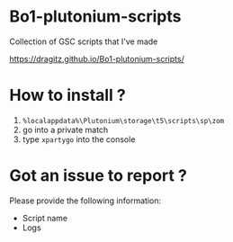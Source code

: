 # Bo1-plutonium-scripts
Collection of GSC scripts that I've made

https://dragitz.github.io/Bo1-plutonium-scripts/

# How to install ?
1) ``%localappdata%\Plutonium\storage\t5\scripts\sp\zom``
2) go into a private match
3) type ``xpartygo`` into the console


# Got an issue to report ?
Please provide the following information:
- Script name
- Logs

